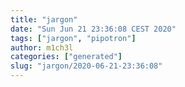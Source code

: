 ```yaml
---
title: "jargon"
date: "Sun Jun 21 23:36:08 CEST 2020"
tags: ["jargon", "pipotron"]
author: m1ch3l
categories: ["generated"]
slug: "jargon/2020-06-21-23:36:08"
---
```



